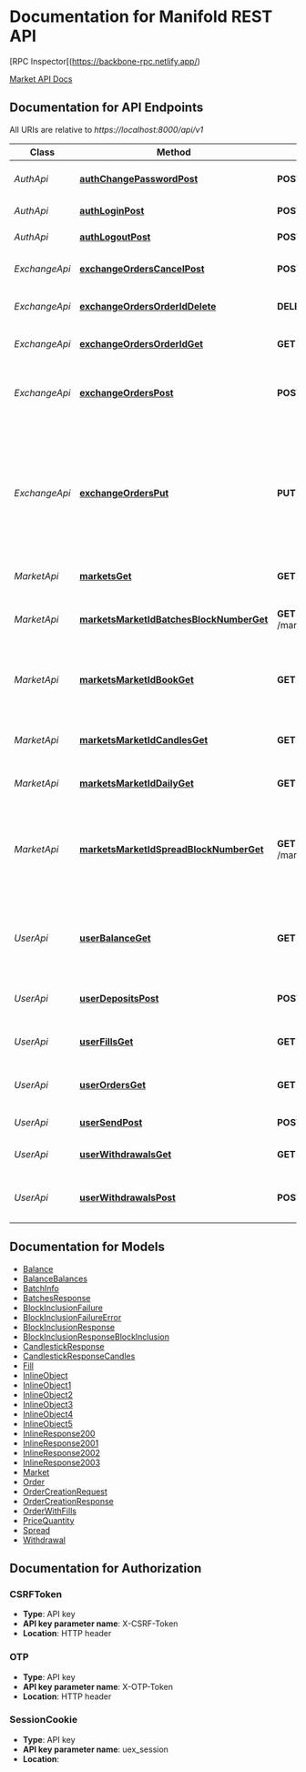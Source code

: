 # Documentation for Manifold REST API


[RPC Inspector[(https://backbone-rpc.netlify.app/)

[Market API Docs](https://ybackbone.netlify.app/)




<a name="documentation-for-api-endpoints"></a>

## Documentation for API Endpoints

All URIs are relative to _https://localhost:8000/api/v1_

| Class         | Method                                                                                             | HTTP request                                        | Description                                                                                                                  |
| ------------- | -------------------------------------------------------------------------------------------------- | --------------------------------------------------- | ---------------------------------------------------------------------------------------------------------------------------- |
| _AuthApi_     | [**authChangePasswordPost**](Apis/AuthApi.md#authchangepasswordpost)                               | **POST** /auth/change_password                      | Changes a user's password.                                                                                                   |
| _AuthApi_     | [**authLoginPost**](Apis/AuthApi.md#authloginpost)                                                 | **POST** /auth/login                                | Logs a user in.                                                                                                              |
| _AuthApi_     | [**authLogoutPost**](Apis/AuthApi.md#authlogoutpost)                                               | **POST** /auth/logout                               | Logs a user out.                                                                                                             |
| _ExchangeApi_ | [**exchangeOrdersCancelPost**](Apis/ExchangeApi.md#exchangeorderscancelpost)                       | **POST** /exchange/orders/cancel                    | Cancels a group of orders.                                                                                                   |
| _ExchangeApi_ | [**exchangeOrdersOrderIdDelete**](Apis/ExchangeApi.md#exchangeordersorderiddelete)                 | **DELETE** /exchange/orders/{order_id}              | Cancels an order by its ID.                                                                                                  |
| _ExchangeApi_ | [**exchangeOrdersOrderIdGet**](Apis/ExchangeApi.md#exchangeordersorderidget)                       | **GET** /exchange/orders/{order_id}                 | Gets an order by its ID.                                                                                                     |
| _ExchangeApi_ | [**exchangeOrdersPost**](Apis/ExchangeApi.md#exchangeorderspost)                                   | **POST** /exchange/orders                           | Posts an order. Funds will be immediately debited.                                                                           |
| _ExchangeApi_ | [**exchangeOrdersPut**](Apis/ExchangeApi.md#exchangeordersput)                                     | **PUT** /exchange/orders                            | Modifies an existing order. Funds will immediately debited if the quantity increases, or credited if the quantity decreases. |
| _MarketApi_   | [**marketsGet**](Apis/MarketApi.md#marketsget)                                                     | **GET** /markets                                    | Lists all markets.                                                                                                           |
| _MarketApi_   | [**marketsMarketIdBatchesBlockNumberGet**](Apis/MarketApi.md#marketsmarketidbatchesblocknumberget) | **GET** /markets/{market_id}/batches/{block_number} | Gets all executed batches at a block (or latest)                                                                             |
| _MarketApi_   | [**marketsMarketIdBookGet**](Apis/MarketApi.md#marketsmarketidbookget)                             | **GET** /markets/{market_id}/book                   | Gets all open order at latest block by market                                                                                |
| _MarketApi_   | [**marketsMarketIdCandlesGet**](Apis/MarketApi.md#marketsmarketidcandlesget)                       | **GET** /markets/{market_id}/candles                | Gets candlestick prices for the provided market.                                                                             |
| _MarketApi_   | [**marketsMarketIdDailyGet**](Apis/MarketApi.md#marketsmarketiddailyget)                           | **GET** /markets/{market_id}/daily                  | Daily Price Stats                                                                                                            |
| _MarketApi_   | [**marketsMarketIdSpreadBlockNumberGet**](Apis/MarketApi.md#marketsmarketidspreadblocknumberget)   | **GET** /markets/{market_id}/spread/{block_number}  | Gets the batch auction state for the provided market ID and the block number.                                                |
| _UserApi_     | [**userBalanceGet**](Apis/UserApi.md#userbalanceget)                                               | **GET** /user/balance                               | Returns the user's balance across all supported chains.                                                                      |
| _UserApi_     | [**userDepositsPost**](Apis/UserApi.md#userdepositspost)                                           | **POST** /user/deposits                             | Registers a MEV deposit on the YCabal.                                                                                       |
| _UserApi_     | [**userFillsGet**](Apis/UserApi.md#userfillsget)                                                   | **GET** /user/fills                                 | Gets all fills relevant to this user.                                                                                        |
| _UserApi_     | [**userOrdersGet**](Apis/UserApi.md#userordersget)                                                 | **GET** /user/orders                                | Gets all orders created by this user.                                                                                        |
| _UserApi_     | [**userSendPost**](Apis/UserApi.md#usersendpost)                                                   | **POST** /user/send                                 | Transfers Funds                                                                                                              |
| _UserApi_     | [**userWithdrawalsGet**](Apis/UserApi.md#userwithdrawalsget)                                       | **GET** /user/withdrawals                           | Gets the user's list of withdrawals.                                                                                         |
| _UserApi_     | [**userWithdrawalsPost**](Apis/UserApi.md#userwithdrawalspost)                                     | **POST** /user/withdrawals                          | Initiates a withdrawal of a cleared asset.                                                                                   |

<a name="documentation-for-models"></a>

## Documentation for Models

- [Balance](.//Models/Balance.md)
- [BalanceBalances](.//Models/BalanceBalances.md)
- [BatchInfo](.//Models/BatchInfo.md)
- [BatchesResponse](.//Models/BatchesResponse.md)
- [BlockInclusionFailure](.//Models/BlockInclusionFailure.md)
- [BlockInclusionFailureError](.//Models/BlockInclusionFailureError.md)
- [BlockInclusionResponse](.//Models/BlockInclusionResponse.md)
- [BlockInclusionResponseBlockInclusion](.//Models/BlockInclusionResponseBlockInclusion.md)
- [CandlestickResponse](.//Models/CandlestickResponse.md)
- [CandlestickResponseCandles](.//Models/CandlestickResponseCandles.md)
- [Fill](.//Models/Fill.md)
- [InlineObject](.//Models/InlineObject.md)
- [InlineObject1](.//Models/InlineObject1.md)
- [InlineObject2](.//Models/InlineObject2.md)
- [InlineObject3](.//Models/InlineObject3.md)
- [InlineObject4](.//Models/InlineObject4.md)
- [InlineObject5](.//Models/InlineObject5.md)
- [InlineResponse200](.//Models/InlineResponse200.md)
- [InlineResponse2001](.//Models/InlineResponse2001.md)
- [InlineResponse2002](.//Models/InlineResponse2002.md)
- [InlineResponse2003](.//Models/InlineResponse2003.md)
- [Market](.//Models/Market.md)
- [Order](.//Models/Order.md)
- [OrderCreationRequest](.//Models/OrderCreationRequest.md)
- [OrderCreationResponse](.//Models/OrderCreationResponse.md)
- [OrderWithFills](.//Models/OrderWithFills.md)
- [PriceQuantity](.//Models/PriceQuantity.md)
- [Spread](.//Models/Spread.md)
- [Withdrawal](.//Models/Withdrawal.md)

<a name="documentation-for-authorization"></a>

## Documentation for Authorization

<a name="CSRFToken"></a>

### CSRFToken

- **Type**: API key
- **API key parameter name**: X-CSRF-Token
- **Location**: HTTP header

<a name="OTP"></a>

### OTP

- **Type**: API key
- **API key parameter name**: X-OTP-Token
- **Location**: HTTP header

<a name="SessionCookie"></a>

### SessionCookie

- **Type**: API key
- **API key parameter name**: uex_session
- **Location**:
